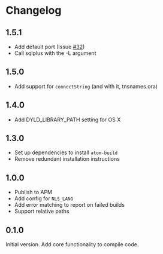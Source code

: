 # Changelog

## 1.5.1

* Add default port (Issue [#32](https://github.com/tschf/atom-build-oracle/issues/32))
* Call sqlplus with the -L argument

## 1.5.0

* Add support for `connectString` (and with it, tnsnames.ora)

## 1.4.0

* Add DYLD_LIBRARY_PATH setting for OS X

## 1.3.0

* Set up dependencies to install `atom-build`
* Remove redundant installation instructions

## 1.0.0

* Publish to APM
* Add config for `NLS_LANG`
* Add error matching to report on failed builds
* Support relative paths

## 0.1.0

Initial version. Add core functionality to compile code.
